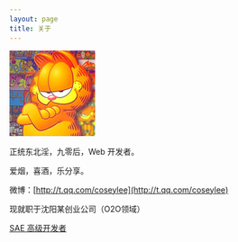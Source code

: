 ```yaml
---
layout: page
title: 关于
---
```


![coseylee](/public/apple-touch-icon-precomposed.png)

正统东北淫，九零后，Web 开发者。

爱烟，喜酒，乐分享。

微博：[http://t.qq.com/coseylee](http://t.qq.com/coseylee)

现就职于沈阳某创业公司（O2O领域）

[SAE 高级开发者](/uploadfile/201407/sae_cert.jpg)